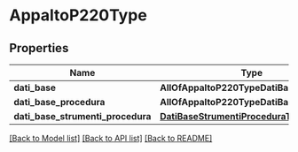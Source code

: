 # AppaltoP220Type

## Properties
Name | Type | Description | Notes
------------ | ------------- | ------------- | -------------
**dati_base** | **AllOfAppaltoP220TypeDatiBase** |  | [optional] 
**dati_base_procedura** | **AllOfAppaltoP220TypeDatiBaseProcedura** |  | [optional] 
**dati_base_strumenti_procedura** | [**DatiBaseStrumentiProceduraType**](DatiBaseStrumentiProceduraType.md) |  | [optional] 

[[Back to Model list]](../README.md#documentation-for-models) [[Back to API list]](../README.md#documentation-for-api-endpoints) [[Back to README]](../README.md)

